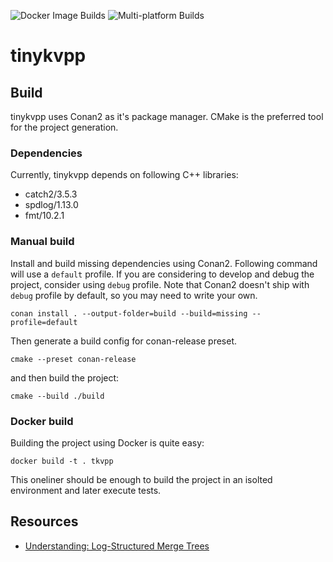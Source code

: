 ![Docker Image Builds](https://github.com/lnikon/tinykvpp/actions/workflows/docker-image.yml/badge.svg)
![Multi-platform Builds](https://github.com/lnikon/tinykvpp/actions/workflows/cmake-multi-platform.yml/badge.svg)

# tinykvpp

## Build
tinykvpp uses Conan2 as it's package manager. CMake is the preferred tool for the project generation.

### Dependencies
Currently, tinykvpp depends on following C++ libraries:
* catch2/3.5.3
* spdlog/1.13.0
* fmt/10.2.1

### Manual build 
Install and build missing dependencies using Conan2. Following command will use a `default` profile. If you are considering to develop and debug the project, consider using `debug` profile. Note that Conan2 doesn't ship with `debug` profile by default, so you may need to write your own. 

`conan install . --output-folder=build --build=missing --profile=default`

Then generate a build config for conan-release preset.

`cmake --preset conan-release`

and then build the project:

`cmake --build ./build`

### Docker build
Building the project using Docker is quite easy:

`docker build -t . tkvpp`

This oneliner should be enough to build the project in an isolted environment and later execute tests.

## Resources

* [Understanding: Log-Structured Merge Trees](https://otee.dev/2023/04/17/log-structured-merge-tree.html)
